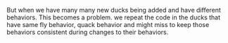But when we have many many new ducks being added and have different behaviors. This becomes a problem. we repeat the code in the ducks that have same fly behavior, quack behavior and might miss to keep those behaviors consistent during changes to their behaviors.